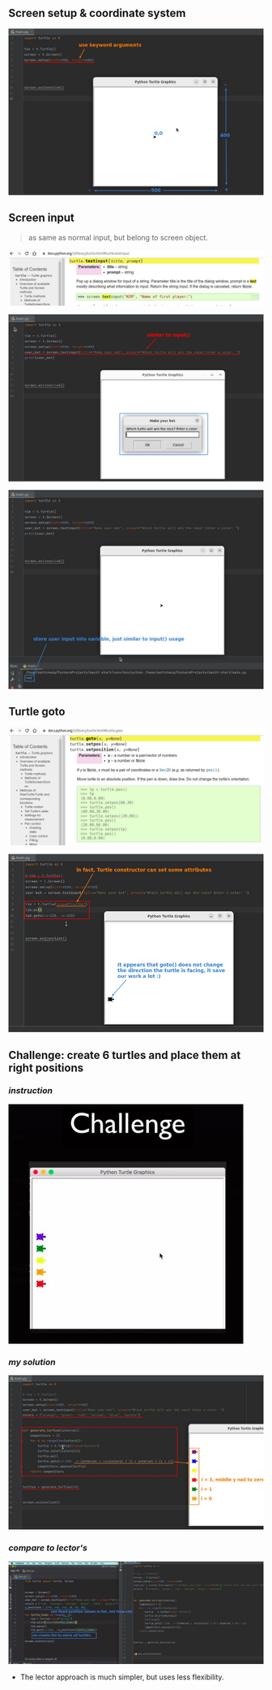 ## **Screen setup & coordinate system**

![Alt screen setup](pic/01.jpg)

## **Screen input**

> as same as normal input, but belong to screen object.

![Alt doc: screen.textinput](pic/02.jpg)

![Alt use it in script](pic/03.jpg)

![Alt test it return](pic/04.jpg)

## **Turtle goto**

![Alt doc: turtle.goto](pic/05.jpg)

![Alt use it in script](pic/06.jpg)

## **Challenge: create 6 turtles and place them at right positions**

### _instruction_

![Alt challenge](pic/07.jpg)

### _my solution_

![Alt my solution](pic/08.jpg)

### _compare to lector's_

![Alt compare to lector's](pic/09.jpg)

- The lector approach is much simpler, but uses less flexibility.
